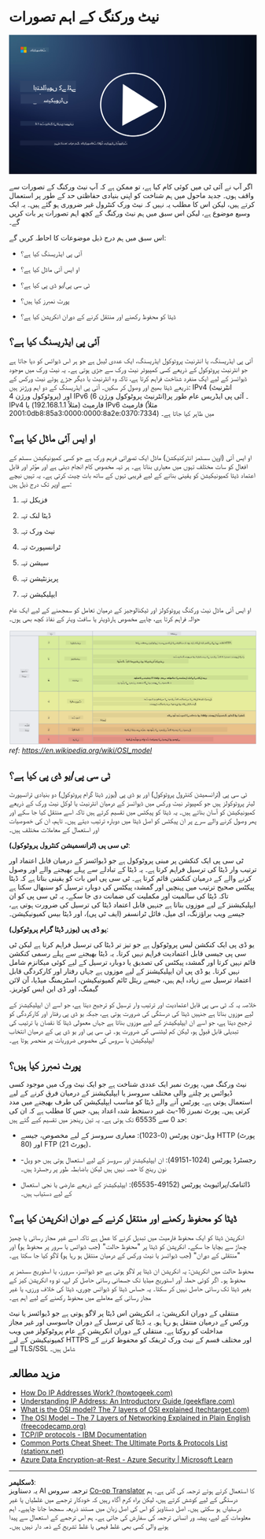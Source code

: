 <!--
CO_OP_TRANSLATOR_METADATA:
{
  "original_hash": "252724eceeb183fb9018f88c5e1a3f0c",
  "translation_date": "2025-09-03T22:07:55+00:00",
  "source_file": "3.1 Networking key concepts.md",
  "language_code": "ur"
}
-->
# نیٹ ورکنگ کے اہم تصورات

[![ویڈیو دیکھیں](../../translated_images/3-1_placeholder.4175b570caca311e2bfc7e19ab9e1f14144b17af49b128ea998c2a7211f49795.ur.png)](https://learn-video.azurefd.net/vod/player?id=1d8606a8-8357-4dae-8b8f-0a13c3fddd7a)

اگر آپ نے آئی ٹی میں کوئی کام کیا ہے، تو ممکن ہے کہ آپ نیٹ ورکنگ کے تصورات سے واقف ہوں۔ جدید ماحول میں ہم شناخت کو اپنی بنیادی حفاظتی حد کے طور پر استعمال کرتے ہیں، لیکن اس کا مطلب یہ نہیں کہ نیٹ ورک کنٹرول غیر ضروری ہو گئے ہیں۔ یہ ایک وسیع موضوع ہے، لیکن اس سبق میں ہم نیٹ ورکنگ کے کچھ اہم تصورات پر بات کریں گے۔

اس سبق میں ہم درج ذیل موضوعات کا احاطہ کریں گے:

- آئی پی ایڈریسنگ کیا ہے؟

- او ایس آئی ماڈل کیا ہے؟

- ٹی سی پی/یو ڈی پی کیا ہے؟

- پورٹ نمبرز کیا ہیں؟

- ڈیٹا کو محفوظ رکھنے اور منتقل کرنے کے دوران انکرپشن کیا ہے؟

## آئی پی ایڈریسنگ کیا ہے؟

آئی پی ایڈریسنگ، یا انٹرنیٹ پروٹوکول ایڈریسنگ، ایک عددی لیبل ہے جو ہر اس ڈیوائس کو دیا جاتا ہے جو انٹرنیٹ پروٹوکول کے ذریعے کسی کمپیوٹر نیٹ ورک سے جڑی ہوتی ہے۔ یہ نیٹ ورک میں موجود ڈیوائسز کے لیے ایک منفرد شناخت فراہم کرتا ہے، تاکہ وہ انٹرنیٹ یا دیگر جڑے ہوئے نیٹ ورکس کے ذریعے ڈیٹا بھیج اور وصول کر سکیں۔ آئی پی ایڈریسنگ کے دو اہم ورژنز ہیں: IPv4 (انٹرنیٹ پروٹوکول ورژن 4) اور IPv6 (انٹرنیٹ پروٹوکول ورژن 6)۔ آئی پی ایڈریس عام طور پر IPv4 فارمیٹ (مثلاً 192.168.1.1) یا IPv6 فارمیٹ (مثلاً 2001:0db8:85a3:0000:0000:8a2e:0370:7334) میں ظاہر کیا جاتا ہے۔

## او ایس آئی ماڈل کیا ہے؟

او ایس آئی (اوپن سسٹمز انٹرکنیکشن) ماڈل ایک تصوراتی فریم ورک ہے جو کسی کمیونیکیشن سسٹم کے افعال کو سات مختلف تہوں میں معیاری بناتا ہے۔ ہر تہہ مخصوص کام انجام دیتی ہے اور مؤثر اور قابل اعتماد ڈیٹا کمیونیکیشن کو یقینی بنانے کے لیے قریبی تہوں کے ساتھ بات چیت کرتی ہے۔ یہ تہیں نیچے سے اوپر تک درج ذیل ہیں:

1. فزیکل تہہ

2. ڈیٹا لنک تہہ

3. نیٹ ورک تہہ

4. ٹرانسپورٹ تہہ

5. سیشن تہہ

6. پریزنٹیشن تہہ

7. ایپلیکیشن تہہ

او ایس آئی ماڈل نیٹ ورکنگ پروٹوکولز اور ٹیکنالوجیز کے درمیان تعامل کو سمجھنے کے لیے ایک عام حوالہ فراہم کرتا ہے، چاہے مخصوص ہارڈویئر یا سافٹ ویئر کے نفاذ کچھ بھی ہوں۔

![تصویر](../../translated_images/osilayers.3489744e4715f50913c8f8cfe8deaccdcee6b0642bb18344496faed0abb58051.ur.png)
_ref: https://en.wikipedia.org/wiki/OSI_model_

## ٹی سی پی/یو ڈی پی کیا ہے؟

ٹی سی پی (ٹرانسمیشن کنٹرول پروٹوکول) اور یو ڈی پی (یوزر ڈیٹا گرام پروٹوکول) دو بنیادی ٹرانسپورٹ لیئر پروٹوکولز ہیں جو کمپیوٹر نیٹ ورکس میں ڈیوائسز کے درمیان انٹرنیٹ یا لوکل نیٹ ورک کے ذریعے کمیونیکیشن کو آسان بناتے ہیں۔ یہ ڈیٹا کو پیکٹس میں تقسیم کرتے ہیں تاکہ اسے منتقل کیا جا سکے اور پھر وصول کرنے والے سرے پر ان پیکٹس کو اصل ڈیٹا میں دوبارہ ترتیب دیتے ہیں۔ تاہم، ان کی خصوصیات اور استعمال کے معاملات مختلف ہیں۔

**ٹی سی پی (ٹرانسمیشن کنٹرول پروٹوکول)**:

ٹی سی پی ایک کنکشن پر مبنی پروٹوکول ہے جو ڈیوائسز کے درمیان قابل اعتماد اور ترتیب وار ڈیٹا کی ترسیل فراہم کرتا ہے۔ یہ ڈیٹا کے تبادلے سے پہلے بھیجنے والے اور وصول کرنے والے کے درمیان کنکشن قائم کرتا ہے۔ ٹی سی پی اس بات کو یقینی بناتا ہے کہ ڈیٹا پیکٹس صحیح ترتیب میں پہنچیں اور گمشدہ پیکٹس کی دوبارہ ترسیل کو سنبھال سکتا ہے تاکہ ڈیٹا کی سالمیت اور مکملیت کی ضمانت دی جا سکے۔ یہ ٹی سی پی کو ان ایپلیکیشنز کے لیے موزوں بناتا ہے جنہیں قابل اعتماد ڈیٹا کی ترسیل کی ضرورت ہوتی ہے، جیسے ویب براؤزنگ، ای میل، فائل ٹرانسفر (ایف ٹی پی)، اور ڈیٹا بیس کمیونیکیشن۔

**یو ڈی پی (یوزر ڈیٹا گرام پروٹوکول)**:

یو ڈی پی ایک کنکشن لیس پروٹوکول ہے جو تیز تر ڈیٹا کی ترسیل فراہم کرتا ہے لیکن ٹی سی پی جیسی قابل اعتمادیت فراہم نہیں کرتا۔ یہ ڈیٹا بھیجنے سے پہلے رسمی کنکشن قائم نہیں کرتا اور گمشدہ پیکٹس کی تصدیق یا دوبارہ ترسیل کے لیے کوئی میکانزم شامل نہیں کرتا۔ یو ڈی پی ان ایپلیکیشنز کے لیے موزوں ہے جہاں رفتار اور کارکردگی قابل اعتماد ترسیل سے زیادہ اہم ہیں، جیسے ریئل ٹائم کمیونیکیشن، اسٹریمنگ میڈیا، آن لائن گیمنگ، اور ڈی این ایس کوئریز۔

خلاصہ یہ کہ ٹی سی پی قابل اعتمادیت اور ترتیب وار ترسیل کو ترجیح دیتا ہے، جو اسے ان ایپلیکیشنز کے لیے موزوں بناتا ہے جنہیں ڈیٹا کی درستگی کی ضرورت ہوتی ہے، جبکہ یو ڈی پی رفتار اور کارکردگی کو ترجیح دیتا ہے، جو اسے ان ایپلیکیشنز کے لیے موزوں بناتا ہے جہاں معمولی ڈیٹا کا نقصان یا ترتیب کی تبدیلی قابل قبول ہو، لیکن کم لیٹنسی کی ضرورت ہو۔ ٹی سی پی اور یو ڈی پی کے درمیان انتخاب ایپلیکیشن یا سروس کی مخصوص ضروریات پر منحصر ہوتا ہے۔

## پورٹ نمبرز کیا ہیں؟

نیٹ ورکنگ میں، پورٹ نمبر ایک عددی شناخت ہے جو ایک نیٹ ورک میں موجود کسی ڈیوائس پر چلنے والی مختلف سروسز یا ایپلیکیشنز کے درمیان فرق کرنے کے لیے استعمال ہوتی ہے۔ پورٹس آنے والے ڈیٹا کو مناسب ایپلیکیشن کی طرف بھیجنے میں مدد کرتی ہیں۔ پورٹ نمبرز 16-بٹ غیر دستخط شدہ اعداد ہیں، جس کا مطلب ہے کہ ان کی حد 0 سے 65535 تک ہوتی ہے۔ یہ تین رینجز میں تقسیم کیے گئے ہیں:

- ویل-نون پورٹس (0-1023): معیاری سروسز کے لیے مخصوص، جیسے HTTP (پورٹ 80) اور FTP (پورٹ 21)۔

- رجسٹرڈ پورٹس (1024-49151): ان ایپلیکیشنز اور سروسز کے لیے استعمال ہوتی ہیں جو ویل-نون رینج کا حصہ نہیں ہیں لیکن باضابطہ طور پر رجسٹرڈ ہیں۔

- ڈائنامک/پرائیویٹ پورٹس (49152-65535): ایپلیکیشنز کے ذریعے عارضی یا نجی استعمال کے لیے دستیاب ہیں۔

## ڈیٹا کو محفوظ رکھنے اور منتقل کرنے کے دوران انکرپشن کیا ہے؟

انکرپشن ڈیٹا کو ایک محفوظ فارمیٹ میں تبدیل کرنے کا عمل ہے تاکہ اسے غیر مجاز رسائی یا چھیڑ چھاڑ سے بچایا جا سکے۔ انکرپشن کو ڈیٹا پر "محفوظ حالت" (جب ڈیوائس یا سرور پر محفوظ ہو) اور "منتقلی کے دوران" (جب ڈیوائسز یا نیٹ ورکس کے درمیان منتقل ہو رہا ہو) لاگو کیا جا سکتا ہے۔

محفوظ حالت میں انکرپشن: یہ انکرپشن ان ڈیٹا پر لاگو ہوتی ہے جو ڈیوائسز، سرورز، یا اسٹوریج سسٹمز پر محفوظ ہو۔ اگر کوئی حملہ آور اسٹوریج میڈیا تک جسمانی رسائی حاصل کر لے، تو وہ انکرپشن کیز کے بغیر ڈیٹا تک رسائی حاصل نہیں کر سکتا۔ یہ حساس ڈیٹا کو ڈیوائس چوری، ڈیٹا کی خلاف ورزی، یا غیر مجاز رسائی کے معاملے میں محفوظ رکھنے کے لیے اہم ہے۔

منتقلی کے دوران انکرپشن: یہ انکرپشن اس ڈیٹا پر لاگو ہوتی ہے جو ڈیوائسز یا نیٹ ورکس کے درمیان منتقل ہو رہا ہو۔ یہ ڈیٹا کی ترسیل کے دوران جاسوسی اور غیر مجاز مداخلت کو روکتا ہے۔ منتقلی کے دوران انکرپشن کے عام پروٹوکولز میں ویب کمیونیکیشن کے لیے HTTPS اور مختلف قسم کے نیٹ ورک ٹریفک کو محفوظ کرنے کے لیے TLS/SSL شامل ہیں۔

## مزید مطالعہ
- [How Do IP Addresses Work? (howtogeek.com)](https://www.howtogeek.com/341307/how-do-ip-addresses-work/)
- [Understanding IP Address: An Introductory Guide (geekflare.com)](https://geekflare.com/understanding-ip-address/)
- [What is the OSI model? The 7 layers of OSI explained (techtarget.com)](https://www.techtarget.com/searchnetworking/definition/OSI)
- [The OSI Model – The 7 Layers of Networking Explained in Plain English (freecodecamp.org)](https://www.freecodecamp.org/news/osi-model-networking-layers-explained-in-plain-english/)
- [TCP/IP protocols - IBM Documentation](https://www.ibm.com/docs/en/aix/7.3?topic=protocol-tcpip-protocols)
- [Common Ports Cheat Sheet: The Ultimate Ports & Protocols List (stationx.net)](https://www.stationx.net/common-ports-cheat-sheet/)
- [Azure Data Encryption-at-Rest - Azure Security | Microsoft Learn](https://learn.microsoft.com/azure/security/fundamentals/encryption-atrest?WT.mc_id=academic-96948-sayoung)

---

**ڈسکلیمر**:  
یہ دستاویز AI ترجمہ سروس [Co-op Translator](https://github.com/Azure/co-op-translator) کا استعمال کرتے ہوئے ترجمہ کی گئی ہے۔ ہم درستگی کے لیے کوشش کرتے ہیں، لیکن براہ کرم آگاہ رہیں کہ خودکار ترجمے میں غلطیاں یا غیر درستیاں ہو سکتی ہیں۔ اصل دستاویز کو اس کی اصل زبان میں مستند ذریعہ سمجھا جانا چاہیے۔ اہم معلومات کے لیے، پیشہ ور انسانی ترجمہ کی سفارش کی جاتی ہے۔ ہم اس ترجمے کے استعمال سے پیدا ہونے والی کسی بھی غلط فہمی یا غلط تشریح کے ذمہ دار نہیں ہیں۔